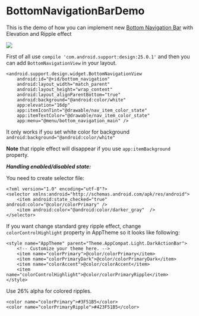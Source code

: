 # BottomNavigationBarDemo
This is the demo of how you can implement new [Bottom Navigation Bar](https://developer.android.com/reference/android/support/design/widget/BottomNavigationView.html) with Elevation and Ripple effect

![](http://i.imgur.com/QNof9QY.gif)

First of all use `compile 'com.android.support:design:25.0.1'` and then you can add `BottomNavigationView` in your layout.

    <android.support.design.widget.BottomNavigationView
        android:id="@+id/bottom_navigation"
        android:layout_width="match_parent"
        android:layout_height="wrap_content"
        android:layout_alignParentBottom="true"
        android:background="@android:color/white"
        app:elevation="16dp"
        app:itemIconTint="@drawable/nav_item_color_state"
        app:itemTextColor="@drawable/nav_item_color_state"
        app:menu="@menu/bottom_navigation_main" />
        
It only works if you set white color for background `android:background="@android:color/white"`

**Note** that ripple effect will disappear if you use `app:itemBackground` property.

***Handling enabled/disabled state:***

You need to create selector file: 

    <?xml version="1.0" encoding="utf-8"?>
    <selector xmlns:android="http://schemas.android.com/apk/res/android">
        <item android:state_checked="true" android:color="@color/colorPrimary" />
        <item android:color="@android:color/darker_gray"  />
    </selector>



If you want change standard grey ripple effect, change `colorControlHighlight` property in AppTheme so it looks like following:

    
    <style name="AppTheme" parent="Theme.AppCompat.Light.DarkActionBar">
        <!-- Customize your theme here. -->
        <item name="colorPrimary">@color/colorPrimary</item>
        <item name="colorPrimaryDark">@color/colorPrimaryDark</item>
        <item name="colorAccent">@color/colorAccent</item>
        <item name="colorControlHighlight">@color/colorPrimaryRipple</item>
    </style>

Use 26% alpha for colored ripples.
    
    <color name="colorPrimary">#3F51B5</color>
    <color name="colorPrimaryRipple">#423F51B5</color>

